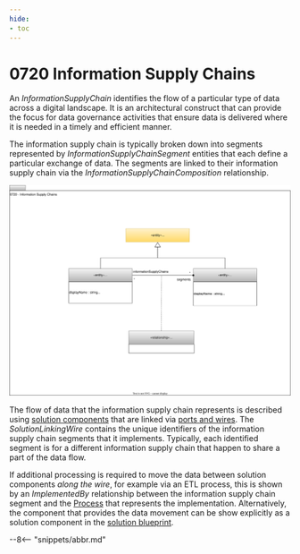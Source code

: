 ```yaml
---
hide:
- toc
---
```


<!-- SPDX-License-Identifier: CC-BY-4.0 -->
<!-- Copyright Contributors to the ODPi Egeria project 2020. -->


# 0720 Information Supply Chains

An *InformationSupplyChain* identifies the flow of a particular type of data across a digital landscape.  It is an architectural construct that can provide the focus for data governance activities that ensure data is delivered where it is needed in a timely and efficient manner.

The information supply chain is typically broken down into segments represented by *InformationSupplyChainSegment* entities that each define a particular exchange of data.  The segments are linked to their information supply chain via the *InformationSupplyChainComposition* relationship.

![UML](0720-Information-Supply-Chains.svg)

The flow of data that the information supply chain represents is described using [solution components](/types/7/0730-Solution-Components) that are linked via [ports and wires](/types/7/0735-Solution-Ports-and-Wires).  The *SolutionLinkingWire* contains the unique identifiers of the information supply chain segments that it implements.  Typically, each identified segment is for a different information supply chain that happen to share a part of the data flow.

If additional processing is required to move the data between solution components *along the wire*, for example via an ETL process, this is shown by an *ImplementedBy* relationship between the information supply chain segment and the [Process](/types/0/0010-Base-Model) that represents the implementation.  Alternatively, the component that provides the data movement can be show explicitly as a solution component in the [solution blueprint](/types/7/0740-Solution-Blueprints).


--8<-- "snippets/abbr.md"